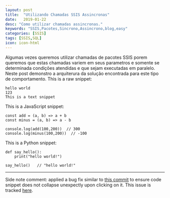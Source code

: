 ```yaml
---
layout: post
title:  "Utilizando Chamadas SSIS Assincronas"
date:   2019-01-22
desc: "Como utilizar chamadas assincronas."
keywords: "SSIS,Pacotes,Sincrono,Assincrono,blog,easy"
categories: [SSIS]
tags: [SSIS,SQL]
icon: icon-html
---
```

Algumas vezes queremos utilizar chamadas de pacotes SSIS porem queremos que estas chamadas variem em seus parametros e somente se determinada condições atendidas e que sejam executadas em paralelo.
Neste post demonstro a arquiterura da solução encontrada para este tipo de comportamento.
This is a raw snippet:

```
hello world
123
This is a text snippet
```


This is a JavaScript snippet:

```
const add = (a, b) => a + b
const minus = (a, b) => a - b

console.log(add(100,200))  // 300
console.log(minus(100,200))  // -100
```

This is a Python snippet:

```
def say_hello():
    print("hello world!")

say_hello()   // "hello world!"
```

---

Side note comment: applied a bug fix similar to [this commit](https://github.com/Atlas7/atlas7.github.io/commit/6659f4a47f6ec66987adb0f683a9c6f3842252ae#diff-818954a41dbfb01af70050a459c603b9) to ensure code snippet does not collapse unexpectly upon clicking on it. This issue is tracked [here](https://github.com/jarrekk/Jalpc/issues/97).